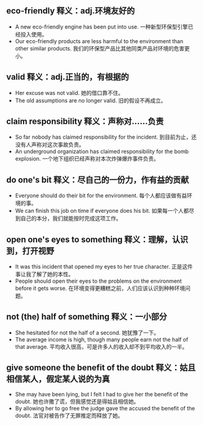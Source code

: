 ## eco-friendly 释义：adj.环境友好的
* A new eco-friendly engine has been put into use. 一种新型环保型引擎已经投入使用。
* Our eco-friendly products are less harmful to the environment than other similar products. 我们的环保型产品比其他同类产品对环境的危害更小。

## valid 释义：adj.正当的，有根据的
* Her excuse was not valid. 她的借口靠不住。
* The old assumptions are no longer valid. 旧的假设不再成立。

## claim responsibility 释义：声称对……负责
* So far nobody has claimed responsibility for the incident. 到目前为止，还没有人声称对这次事故负责。
* An underground organization has claimed responsibility for the bomb explosion. 一个地下组织已经声称对本次炸弹爆炸事件负责。

## do one's bit 释义：尽自己的一份力，作有益的贡献
* Everyone should do their bit for the environment. 每个人都应该做有益环境的事。
* We can finish this job on time if everyone does his bit. 如果每一个人都尽到自己的本分，我们就能按时完成这项工作。

## open one's eyes to something 释义：理解，认识到，打开视野
*  It was this incident that opened my eyes to her true character. 正是这件事让我了解了她的本性。
* People should open their eyes to the problems on the environment before it gets worse. 在环境变得更糟糕之前，人们应该认识到种种环境问题。

## not (the) half of something 释义：一小部分
* She hesitated for not the half of a second. 她犹豫了一下。
* The average income is high, though many people earn not the half of that average. 平均收入很高，可是许多人的收入却不到平均收入的一半。

## give someone the benefit of the doubt 释义：姑且相信某人，假定某人说的为真
* She may have been lying, but I felt I had to give her the benefit of the doubt. 她也许撒了谎，但我感觉还是得姑且相信她。
* By allowing her to go free the judge gave the accused the benefit of the doubt. 法官对被告作了无罪推定而释放了她。
